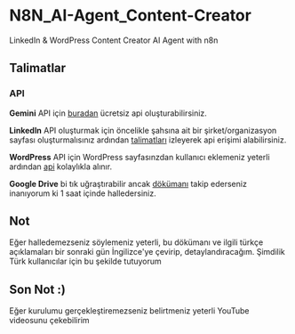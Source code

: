 # N8N_AI-Agent_Content-Creator
LinkedIn &amp; WordPress Content Creator AI Agent with n8n

## Talimatlar
### API
**Gemini** API için [buradan](https://aistudio.google.com/api-keys) ücretsiz api oluşturabilirsiniz.

**LinkedIn** API oluşturmak için öncelikle şahsına ait bir şirket/organizasyon sayfası oluşturmalısınız ardından [talimatları](https://www.linkedin.com/developers/apps) izleyerek api erişimi alabilirsiniz.

**WordPress** API için WordPress sayfasınzdan kullanıcı eklemeniz yeterli ardından [api](https://docs.n8n.io/integrations/builtin/app-nodes/n8n-nodes-base.wordpress/) kolaylıkla alınır.

**Google Drive** bi tık uğraştırabilir ancak [dökümanı](https://docs.n8n.io/integrations/builtin/app-nodes/n8n-nodes-base.googledrive/) takip ederseniz inanıyorum ki 1 saat içinde halledersiniz.

## Not
Eğer halledemezseniz söylemeniz yeterli, bu dökümanı ve ilgili türkçe açıklamaları bir sonraki gün İngilizce'ye çevirip, detaylandıracağım. Şimdilik Türk kullanıcılar için bu şekilde tutuyorum

## Son Not :)
Eğer kurulumu gerçekleştiremezseniz belirtmeniz yeterli YouTube videosunu çekebilirim
